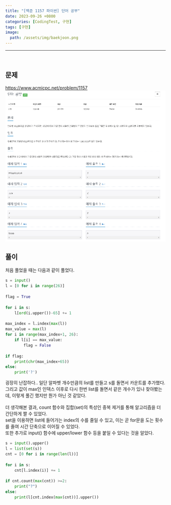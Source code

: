 ```yaml
---
title: "[백준 1157 파이썬] 단어 공부"
date: 2023-09-26 +0800
categories: [CodingTest, 구현]
tags: [구현]
image:
  path: /assets/img/baekjoon.png
---
```


---

<br>

## 문제

<https://www.acmicpc.net/problem/1157>
![image](/assets/img/postimg/1157.png)

## 풀이

처음 풀었을 때는 다음과 같이 풀었다.

```python
s = input()
l = [0 for i in range(26)]

flag = True

for i in s:
    l[ord(i.upper())-65] += 1

max_index = l.index(max(l))
max_value = max(l)
for i in range(max_index+1, 26):
    if l[i] == max_value:
        flag = False

if flag:
    print(chr(max_index+65))
else:
    print('?')
```

굉장히 난잡하다.. 일단 알파벳 개수만큼의 list를 만들고 s를 돌면서 카운트를 추가했다. <br>
그리고 값이 max인 인덱스 이후로 다시 한번 list를 돌면서 같은 개수가 있나 찾아봤는데, 이렇게 풀긴 했지만 뭔가 아닌 것 같았다.<br>
<br>
더 생각해본 결과, count 함수와 집합(set)의 특성인 중복 제거를 통해 알고리즘을 더 간단하게 짤 수 있었다.<br>
set을 이용하면 list에 들어가는 index의 수를 줄일 수 있고, 이는 곧 for문을 도는 횟수를 줄여 시간 단축으로 이어질 수 있었다.<br>
또한 추가로 input() 함수에 upper/lower 함수 등을 붙일 수 있다는 것을 알았다.<br>

```python
s = input().upper()
l = list(set(s))
cnt = [0 for i in range(len(l))]

for i in s:
    cnt[l.index(i)] += 1

if cnt.count(max(cnt)) >=2:
    print("?")
else:
    print(l[cnt.index(max(cnt))].upper())
```
